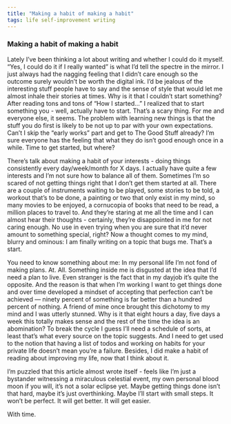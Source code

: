 ```yaml
---
title: "Making a habit of making a habit"
tags: life self-improvement writing
---
```


### Making a habit of making a habit

Lately I’ve been thinking a lot about writing and whether I could do it myself. “Yes, I could do it if I really wanted” is what I’d tell the spectre in the mirror. I just always had the nagging feeling that I didn’t care enough so the outcome surely wouldn’t be worth the digital ink. I’d be jealous of the interesting stuff people have to say and the sense of style that would let me almost inhale their stories at times. Why is it that I couldn’t start something? After reading tons and tons of “How I started…” I realized that to start something you - well, actually have to start. That’s a scary thing. For me and everyone else, it seems. The problem with learning new things is that the stuff you do first is likely to be not up to par with your own expectations. Can’t I skip the “early works” part and get to The Good Stuff already? I’m sure everyone has the feeling that what they do isn’t good enough once in a while. Time to get started, but where?

There’s talk about making a habit of your interests - doing things consistently every day/week/month for X days. I actually have quite a few interests and I’m not sure how to balance all of them. Sometimes I’m so scared of not getting things right that I don’t get them started at all. There are a couple of instruments waiting to be played, some stories to be told, a workout that’s to be done, a painting or two that only exist in my mind, so many movies to be enjoyed, a cornucopia of books that need to be read, a million places to travel to. And they’re staring at me all the time and I can almost hear their thoughts - certainly, they’re disappointed in me for not caring enough. No use in even trying when you are sure that it’d never amount to something special, right? Now a thought comes to my mind, blurry and ominous: I am finally writing on a topic that bugs me. That’s a start.


You need to know something about me: In my personal life I’m not fond of making plans. At. All. Something inside me is disgusted at the idea that I’d need a plan to live. Even stranger is the fact that in my dayjob it’s quite the opposite. And the reason is that when I’m working I want to get things done and over time developed a mindset of accepting that perfection can’t be achieved — ninety percent of something is far better than a hundred percent of nothing. A friend of mine once brought this dichotomy to my mind and I was utterly stunned. Why is it that eight hours a day, five days a week this totally makes sense and the rest of the time the idea is an abomination? To break the cycle I guess I’ll need a schedule of sorts, at least that’s what every source on the topic suggests. And I need to get used to the notion that having a list of todos and working on habits for your private life doesn’t mean you’re a failure. Besides, I did make a habit of reading about improving my life, now that I think about it.


I’m puzzled that this article almost wrote itself - feels like I’m just a bystander witnessing a miraculous celestial event, my own personal blood moon if you will, it’s not a solar eclipse yet. Maybe getting things done isn’t that hard, maybe it’s just overthinking. Maybe I’ll start with small steps.
It won’t be perfect. It will get better. It will get easier.


With time.
